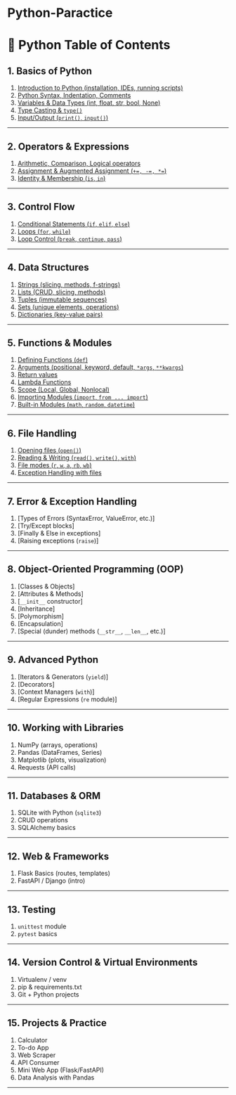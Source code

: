 # Python-Paractice

# 🐍 Python Table of Contents 

## 1. **Basics of Python**

1. [Introduction to Python (installation, IDEs, running scripts)](1.Basics-of-Python/1.Introduction-to-Python.md)
2. [Python Syntax, Indentation, Comments](1.Basics-of-Python/2.Python-Syntax.md)
3.  [Variables & Data Types (int, float, str, bool, None)](1.Basics-of-Python/3.Variables-Data-types.md)
4.  [Type Casting & `type()`](1.Basics-of-Python/4.Type-Casting.md)
5.  [Input/Output (`print()`, `input()`)](1.Basics-of-Python/5.Input-Output.md)

---

## 2. **Operators & Expressions**

1. [Arithmetic, Comparison, Logical operators](2.Operations-&-Expressions/1.Arithmetic-Comparison-Logical.md)
2. [Assignment & Augmented Assignment (`+=, -=, *=`)](2.Operations-&-Expressions/2.Assignment-&-Augmented-Assignment.md)
3. [Identity & Membership (`is`, `in`)](2.Operations-&-Expressions/3.Identity-&-Membership.md)

---

## 3. **Control Flow**

1. [Conditional Statements (`if`, `elif`, `else`)](3.Control-Flow/1.Conditional-Statements.md)
2. [Loops (`for`, `while`)](3.Control-Flow/2.Loops.md)
3. [Loop Control (`break`, `continue`, `pass`)](3.Control-Flow/3.Loop-Control.md)

---

## 4. **Data Structures**

1. [Strings (slicing, methods, f-strings)](4.Data-strutures/1.Strings.md)
2. [Lists (CRUD, slicing, methods)](4.Data-strutures/2.Lists.md)
3. [Tuples (immutable sequences)](4.Data-strutures/3.Tuples.md)
4. [Sets (unique elements, operations)](4.Data-strutures/4.Sets.md)
5. [Dictionaries (key-value pairs)](4.Data-strutures/5.Dictionaries.md)

---

## 5. **Functions & Modules**

1. [Defining Functions (`def`)](5.Functions-&-Modules/1.Defining-functions.md)
2. [Arguments (positional, keyword, default, `*args`, `**kwargs`)](5.Functions-&-Modules/2.Arguments.md)
3. [Return values](5.Functions-&-Modules/3.Return-Values.md)
4. [Lambda Functions](5.Functions-&-Modules/4.Lambda-functions.md)
5. [Scope (Local, Global, Nonlocal)](5.Functions-&-Modules/5.Scope.md)
6. [Importing Modules (`import`, `from ... import`)](5.Functions-&-Modules/5.Scope.md)
7. [Built-in Modules (`math`, `random`, `datetime`)](5.Functions-&-Modules/7.Built-in-Modules.md)

---

## 6. **File Handling**

1. [Opening files (`open()`)](6.File-Handling/1.Opening-files.md)
2. [Reading & Writing (`read()`, `write()`, `with`)](6.File-Handling/2.Reading-&-Writing.md)
3. [File modes (`r`, `w`, `a`, `rb`, `wb`)](6.File-Handling/3.File-Modes.md)
4. [Exception Handling with files](6.File-Handling/4.Exception-Handling-with-files.md)

---

## 7. **Error & Exception Handling**

1. [Types of Errors (SyntaxError, ValueError, etc.)]
2. [Try/Except blocks]
3. [Finally & Else in exceptions]
4. [Raising exceptions (`raise`)]

---

## 8. **Object-Oriented Programming (OOP)**

1. [Classes & Objects]
2. [Attributes & Methods]
3. [`__init__` constructor]
4. [Inheritance]
5. [Polymorphism]
6. [Encapsulation]
7. [Special (dunder) methods (`__str__`, `__len__`, etc.)]

---

## 9. **Advanced Python**

1. [Iterators & Generators (`yield`)]
2. [Decorators]
3. [Context Managers (`with`)]
4. [Regular Expressions (`re` module)]

---

## 10. **Working with Libraries**

1. NumPy (arrays, operations)
2. Pandas (DataFrames, Series)
3. Matplotlib (plots, visualization)
4. Requests (API calls)

---

## 11. **Databases & ORM**

1. SQLite with Python (`sqlite3`)
2. CRUD operations
3. SQLAlchemy basics

---

## 12. **Web & Frameworks**

1. Flask Basics (routes, templates)
2. FastAPI / Django (intro)

---

## 13. **Testing**

1. `unittest` module
2. `pytest` basics

---

## 14. **Version Control & Virtual Environments**

1. Virtualenv / venv
2. pip & requirements.txt
3. Git + Python projects

---

## 15. **Projects & Practice**

1. Calculator
2. To-do App
3. Web Scraper
4. API Consumer
5. Mini Web App (Flask/FastAPI)
6. Data Analysis with Pandas

---
